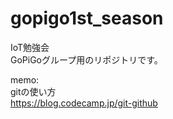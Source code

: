 # gopigo1st_season
IoT勉強会
<br>
GoPiGoグループ用のリポジトリです。

memo:
<br>
gitの使い方
<br>
https://blog.codecamp.jp/git-github
